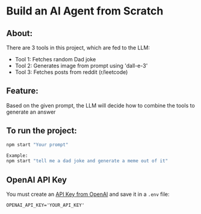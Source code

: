# Build an AI Agent from Scratch

## About:<br>
There are 3 tools in this project, which are fed to the LLM:
  - Tool 1: Fetches random Dad joke
  - Tool 2: Generates image from prompt using 'dall-e-3'
  - Tool 3: Fetches posts from reddit (r/leetcode)

## Feature: <br>
Based on the given prompt, the LLM will decide how to combine the tools to generate an answer

## To run the project:

```bash
npm start "Your prompt"

Example:
npm start "tell me a dad joke and generate a meme out of it"
```

## OpenAI API Key

You must create an [API Key from OpenAI](https://platform.openai.com/settings/organization/api-keys) and save it in a `.env` file:

```
OPENAI_API_KEY='YOUR_API_KEY'
```
